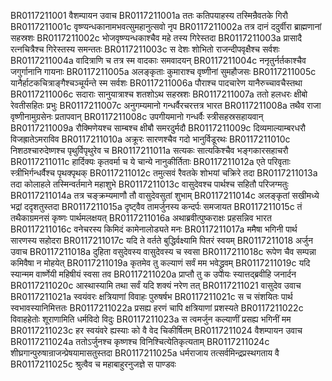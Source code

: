 BR0117211001	वैशम्पायन उवाच
BR0117211001a	ततः कतिपयाहस्य तस्मिन्रैवतके गिरौ
BR0117211001c	वृष्ण्यन्धकानामभवत्सुमहानुत्सवो नृप
BR0117211002a	तत्र दानं ददुर्वीरा ब्राह्मणानां सहस्रशः
BR0117211002c	भोजवृष्ण्यन्धकाश्चैव महे तस्य गिरेस्तदा
BR0117211003a	प्रासादै रत्नचित्रैश्च गिरेस्तस्य समन्ततः
BR0117211003c	स देशः शोभितो राजन्दीपवृक्षैश्च सर्वशः
BR0117211004a	वादित्राणि च तत्र स्म वादकाः समवादयन्
BR0117211004c	ननृतुर्नर्तकाश्चैव जगुर्गानानि गायनाः
BR0117211005a	अलङ्कृताः कुमाराश्च वृष्णीनां सुमहौजसः
BR0117211005c	यानैर्हाटकचित्राङ्गैश्चञ्चूर्यन्ते स्म सर्वशः
BR0117211006a	पौराश्च पादचारेण यानैरुच्चावचैस्तथा
BR0117211006c	सदाराः सानुयात्राश्च शतशोऽथ सहस्रशः
BR0117211007a	ततो हलधरः क्षीबो रेवतीसहितः प्रभुः
BR0117211007c	अनुगम्यमानो गन्धर्वैरचरत्तत्र भारत
BR0117211008a	तथैव राजा वृष्णीनामुग्रसेनः प्रतापवान्
BR0117211008c	उपगीयमानो गन्धर्वैः स्त्रीसहस्रसहायवान्
BR0117211009a	रौक्मिणेयश्च साम्बश्च क्षीबौ समरदुर्मदौ
BR0117211009c	दिव्यमाल्याम्बरधरौ विजह्रातेऽमराविव
BR0117211010a	अक्रूरः सारणश्चैव गदो भानुर्विडूरथः
BR0117211010c	निशठश्चारुदेष्णश्च पृथुर्विपृथुरेव च
BR0117211011a	सत्यकः सात्यकिश्चैव भङ्गकारसहाचरौ
BR0117211011c	हार्दिक्यः कृतवर्मा च ये चान्ये नानुकीर्तिताः
BR0117211012a	एते परिवृताः स्त्रीभिर्गन्धर्वैश्च पृथक्पृथक्
BR0117211012c	तमुत्सवं रैवतके शोभयां चक्रिरे तदा
BR0117211013a	तदा कोलाहले तस्मिन्वर्तमाने महाशुभे
BR0117211013c	वासुदेवश्च पार्थश्च सहितौ परिजग्मतुः
BR0117211014a	तत्र चङ्क्रम्यमाणौ तौ वासुदेवसुतां शुभाम्
BR0117211014c	अलङ्कृतां सखीमध्ये भद्रां ददृशतुस्तदा
BR0117211015a	दृष्ट्वैव तामर्जुनस्य कन्दर्पः समजायत
BR0117211015c	तं तथैकाग्रमनसं कृष्णः पार्थमलक्षयत्
BR0117211016a	अथाब्रवीत्पुष्कराक्षः प्रहसन्निव भारत
BR0117211016c	वनेचरस्य किमिदं कामेनालोड्यते मनः
BR0117211017a	ममैषा भगिनी पार्थ सारणस्य सहोदरा
BR0117211017c	यदि ते वर्तते बुद्धिर्वक्ष्यामि पितरं स्वयम्
BR0117211018	अर्जुन उवाच
BR0117211018a	दुहिता वसुदेवस्य वासुदेवस्य च स्वसा
BR0117211018c	रूपेण चैव सम्पन्ना कमिवैषा न मोहयेत्
BR0117211019a	कृतमेव तु कल्याणं सर्वं मम भवेद्ध्रुवम्
BR0117211019c	यदि स्यान्मम वार्ष्णेयी महिषीयं स्वसा तव
BR0117211020a	प्राप्तौ तु क उपायः स्यात्तद्ब्रवीहि जनार्दन
BR0117211020c	आस्थास्यामि तथा सर्वं यदि शक्यं नरेण तत्
BR0117211021	वासुदेव उवाच
BR0117211021a	स्वयंवरः क्षत्रियाणां विवाहः पुरुषर्षभ
BR0117211021c	स च संशयितः पार्थ स्वभावस्यानिमित्ततः
BR0117211022a	प्रसह्य हरणं चापि क्षत्रियाणां प्रशस्यते
BR0117211022c	विवाहहेतोः शूराणामिति धर्मविदो विदुः
BR0117211023a	स त्वमर्जुन कल्याणीं प्रसह्य भगिनीं मम
BR0117211023c	हर स्वयंवरे ह्यस्याः को वै वेद चिकीर्षितम्
BR0117211024	वैशम्पायन उवाच
BR0117211024a	ततोऽर्जुनश्च कृष्णश्च विनिश्चित्येतिकृत्यताम्
BR0117211024c	शीघ्रगान्पुरुषान्राजन्प्रेषयामासतुस्तदा
BR0117211025a	धर्मराजाय तत्सर्वमिन्द्रप्रस्थगताय वै
BR0117211025c	श्रुत्वैव च महाबाहुरनुजज्ञे स पाण्डवः
